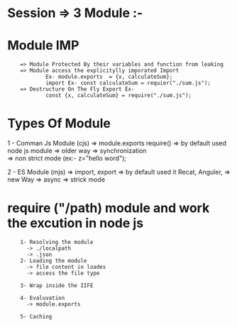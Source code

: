 # Session => 3 Module :- 

# Module IMP
        => Module Protected By their variables and function from leaking
        => Module access the explicitylly imporated Import 
                Ex- module.exports  = {x, calculateSum};
                import Ex- const calculateSum = requier("./sum.js");
        => Destructure On The Fly Export Ex- 
                const {x, calculateSum} = require("./sum.js");

# Types Of Module
1  - Comman Js Module (cjs)
        => module.exports require()
        => by default used node js module
        => older way
        => synchronization  
        => non strict mode  (ex:- z="hello word");

2   - ES Module (mjs)
        => import, export
        => by default used it Recat, Anguler, 
        => new Way
        => async
        => strick mode
# require  ("/path) module and work the excution in node js 
        1- Resolving the module
          -> ./localpath
          -> .json 
        2- Loading the module
          -> file content in loades
          -> access the file type

        3- Wrap inside the IIFE
        
        4- Evaluvation
          -> module.exports

        5- Caching 